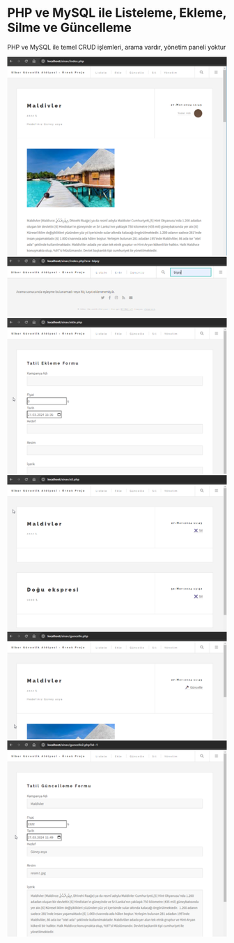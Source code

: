 # PHP ve MySQL ile Listeleme, Ekleme, Silme ve Güncelleme
 PHP ve MySQL ile temel CRUD işlemleri, arama vardır, yönetim paneli yoktur

 ![Ana sayfa](https://github.com/tbagriyanik/PHPveMySQLOrnegi/blob/main/EKRAN/anaSayfa.PNG)
 ![Arama](https://github.com/tbagriyanik/PHPveMySQLOrnegi/blob/main/EKRAN/hataliArama.png)
 ![](https://github.com/tbagriyanik/PHPveMySQLOrnegi/blob/main/EKRAN/yeni.PNG)
 ![](https://github.com/tbagriyanik/PHPveMySQLOrnegi/blob/main/EKRAN/silme.PNG)
 ![](https://github.com/tbagriyanik/PHPveMySQLOrnegi/blob/main/EKRAN/guncelle1.PNG)
 ![](https://github.com/tbagriyanik/PHPveMySQLOrnegi/blob/main/EKRAN/guncelle2.PNG)
 
